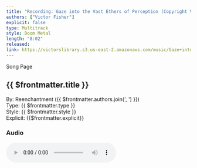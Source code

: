 ```yaml
---
title: "Recording: Gaze into the Vast Ethers of Perception (Copyright Version)"
authors: ["Victor Fisher"]
explicit: false
type: Multitrack
style: Doom Metal
length: "8:02"
released:
link: https://victorslibrary.s3.us-east-2.amazonaws.com/music/Gaze+into+the+Vast+Ethers+of+Perception/Gaze+into+the+Vast+Ethers+of+Perception+(Copyright+Version).mp3
---
```


<g-link to="/41">Song Page</g-link>

## {{ $frontmatter.title }}

By: <g-link to="/16">Reenchantment</g-link> ({{ $frontmatter.authors.join(', ') }})  
Type: {{ $frontmatter.type }}  
Style: {{ $frontmatter.style }}  
Explicit: {{$frontmatter.explicit}}

### Audio

<audio controls controlsList="nodownload">
  <source :src="$frontmatter.link" type="audio/mpeg">
Your browser does not support the audio element.
</audio>
